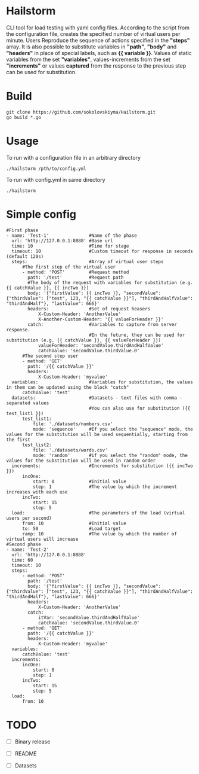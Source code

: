 # Hailstorm
CLI tool for load testing with yaml config files.
According to the script from the configuration file, creates the specified number of virtual users per minute. Users Reproduce the sequence of actions specified in the **"steps"** array. It is also possible to substitute variables in **"path"**, **"body"** and **"headers"** in place of special labels, such as **{{ variable }}**. Values of static variables from the set **"variables"**, values-increments from the set **"increments"** or values **captured** from the response to the previous step can be used for substitution.

# Build
```
git clone https://github.com/sokolovskiyma/Hailstorm.git
go build *.go
```

# Usage
To run with a configuration file in an arbitrary directory
```
./hailstorm /pth/to/config.yml
```
To run with config.yml in same directory
```
./hailstorm 
```

# Simple config
```
#First phase
- name: 'Test-1'               #Name of the phase
  url: 'http://127.0.0.1:8888' #Base url
  time: 10                     #Time for stage
  timeout: 10                  #Custom timeout for response in seconds (default 120s)
  steps:                       #Array of virtual user steps
      #The first step of the virtual user
      - method: 'POST'         #Request method
        path: '/test'          #Request path
        #The body of the request with variables for substitution (e.g. {{ catchValue }}, {{ incTwo }})
        body: '{"firstValue": {{ incTwo }}, "secondValue": {"thirdValue": ["test", 123, "{{ catchValue }}"], "thirdAndHalfValue": "thirdAndHalf"}, "lastValue": 666}'
        headers:               #Set of request heasers
            X-Custom-Header: 'AnotherValue'
            X-Another-Custom-Header: '{{ valueForHeader }}'
        catch:                 #Variables to capture from server response.
                               #In the future, they can be used for substitution (e.g. {{ catchValue }}, {{ valueForHeader }})
            valueForHeader: 'secondValue.thirdAndHalfValue'
            catchValue: 'secondValue.thirdValue.0'
      #The second step user
      - method: 'GET'
        path: '/{{ catchValue }}'
        headers:
            X-Custom-Header: 'myvalue'
  variables:                   #Variables for substitution, the values in them can be updated using the block "catch"
      catchValue: 'test'
  datasets:                    #Datasets - text files with comma - separated values
                               #You can also use for substitution ({{ test_list1 }})
      test_list1: 
          file: './datasets/numbers.csv'
          mode: 'sequence'     #If you select the "sequence" mode, the values for the substitution will be used sequentially, starting from the first
      test_list2:
          file: './datasets/words.csv'
          mode: 'random'       #if you select the "random" mode, the values for the substitution will be used in random order
  increments:                  #Increments for substitution ({{ incTwo }})
      incOne:
          start: 0             #Initial value
          step: 1              #The value by which the increment increases with each use
      incTwo:
          start: 15
          step: 5
  load:                        #The parameters of the load (virtual users per second)
      from: 10                 #Initial value
      to: 50                   #Load target
      ramp: 10                 #The value by which the number of virtual users will increase
#Second phase
- name: 'Test-2'
  url: 'http://127.0.0.1:8888'
  time: 60
  timeout: 10
  steps:
      - method: 'POST'
        path: '/test'
        body: '{"firstValue": {{ incTwo }}, "secondValue": {"thirdValue": ["test", 123, "{{ catchValue }}"], "thirdAndHalfValue": "thirdAndHalf"}, "lastValue": 666}'
        headers:
            X-Custom-Header: 'AnotherValue'
        catch:
            itVar: 'secondValue.thirdAndHalfValue'
            catchValue: 'secondValue.thirdValue.0'
      - method: 'GET'
        path: '/{{ catchValue }}'
        headers:
            X-Custom-Header: 'myvalue'
  variables:
      catchValue: 'test'
  increments:
      incOne:
          start: 0
          step: 1
      incTwo:
          start: 15
          step: 5
  load:
      from: 10
```
 
 # TODO
- [ ] Binary release
- [ ] README
- [ ] Datasets

